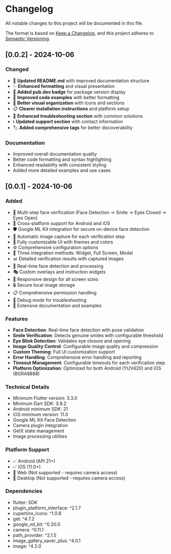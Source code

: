 # Changelog

All notable changes to this project will be documented in this file.

The format is based on [Keep a Changelog](https://keepachangelog.com/en/1.0.0/),
and this project adheres to [Semantic Versioning](https://semver.org/spec/v2.0.0.html).

## [0.0.2] - 2024-10-06

### Changed
- 📝 **Updated README.md** with improved documentation structure
- ✨ **Enhanced formatting** and visual presentation
- 🔗 **Added pub.dev badge** for package version display
- 📱 **Improved code examples** with better formatting
- 🎨 **Better visual organization** with icons and sections
- 📋 **Clearer installation instructions** and platform setup
- 🔧 **Enhanced troubleshooting section** with common solutions
- 📞 **Updated support section** with contact information
- 🏷️ **Added comprehensive tags** for better discoverability

### Documentation
- Improved overall documentation quality
- Better code formatting and syntax highlighting
- Enhanced readability with consistent styling
- Added more detailed examples and use cases

## [0.0.1] - 2024-10-06

### Added
- 🎯 Multi-step face verification (Face Detection → Smile → Eyes Closed → Eyes Open)
- 📱 Cross-platform support for Android and iOS
- 🛡️ Google ML Kit integration for secure on-device face detection
- 📸 Automatic image capture for each verification step
- 🎨 Fully customizable UI with themes and colors
- ⚙️ Comprehensive configuration options
- 🔧 Three integration methods: Widget, Full Screen, Modal
- 📊 Detailed verification results with captured images
- 🚀 Real-time face detection and processing
- 🎭 Custom overlays and instruction widgets
- 📱 Responsive design for all screen sizes
- 🔒 Secure local image storage
- 📋 Comprehensive permission handling
- 🐛 Debug mode for troubleshooting
- 📖 Extensive documentation and examples

### Features
- **Face Detection**: Real-time face detection with pose validation
- **Smile Verification**: Detects genuine smiles with configurable threshold
- **Eye Blink Detection**: Validates eye closure and opening
- **Image Quality Control**: Configurable image quality and compression
- **Custom Theming**: Full UI customization support
- **Error Handling**: Comprehensive error handling and reporting
- **Timeout Management**: Configurable timeouts for each verification step
- **Platform Optimization**: Optimized for both Android (YUV420) and iOS (BGRA8888)

### Technical Details
- Minimum Flutter version: 3.3.0
- Minimum Dart SDK: 3.9.2
- Android minimum SDK: 21
- iOS minimum version: 11.0
- Google ML Kit Face Detection
- Camera plugin integration
- GetX state management
- Image processing utilities

### Platform Support
- ✅ Android (API 21+)
- ✅ iOS (11.0+)
- 🚫 Web (Not supported - requires camera access)
- 🚫 Desktop (Not supported - requires camera access)

### Dependencies
- flutter: SDK
- plugin_platform_interface: ^2.1.7
- cupertino_icons: ^1.0.8
- get: ^4.7.2
- google_ml_kit: ^0.20.0
- camera: ^0.11.1
- path_provider: ^2.1.5
- image_gallery_saver_plus: ^4.0.1
- image: ^4.2.0
